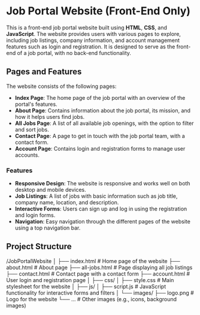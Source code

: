 # Job Portal Website (Front-End Only)

This is a front-end job portal website built using **HTML**, **CSS**, and **JavaScript**. The website provides users with various pages to explore, including job listings, company information, and account management features such as login and registration. It is designed to serve as the front-end of a job portal, with no back-end functionality.

## Pages and Features

The website consists of the following pages:

- **Index Page**: The home page of the job portal with an overview of the portal's features.
- **About Page**: Contains information about the job portal, its mission, and how it helps users find jobs.
- **All Jobs Page**: A list of all available job openings, with the option to filter and sort jobs.
- **Contact Page**: A page to get in touch with the job portal team, with a contact form.
- **Account Page**: Contains login and registration forms to manage user accounts.

### Features

- **Responsive Design**: The website is responsive and works well on both desktop and mobile devices.
- **Job Listings**: A list of jobs with basic information such as job title, company name, location, and description.
- **Interactive Forms**: Users can sign up and log in using the registration and login forms.
- **Navigation**: Easy navigation through the different pages of the website using a top navigation bar.

## Project Structure

/JobPortalWebsite
│
├── index.html            # Home page of the website
├── about.html            # About page
├── all-jobs.html         # Page displaying all job listings
├── contact.html          # Contact page with a contact form
├── account.html          # User login and registration page
│
├── css/
│   ├── style.css         # Main stylesheet for the website
│
├── js/
│   ├── script.js         # JavaScript functionality for interactive forms and filters
│
└── images/
    ├── logo.png          # Logo for the website
    └── ...               # Other images (e.g., icons, background images)

